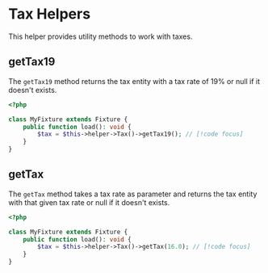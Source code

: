 # Tax Helpers

This helper provides utility methods to work with taxes.

## getTax19

The `getTax19` method returns the tax entity with a tax rate of 19% or null if it doesn't exists.

```php
<?php

class MyFixture extends Fixture {
    public function load(): void {
        $tax = $this->helper->Tax()->getTax19(); // [!code focus]
    }
}
```

## getTax

The `getTax` method takes a tax rate as parameter and returns the tax entity with that given tax rate or null if it doesn't exists.

```php
<?php

class MyFixture extends Fixture {
    public function load(): void {
        $tax = $this->helper->Tax()->getTax(16.0); // [!code focus]
    }
}
```
